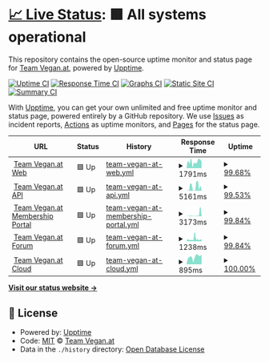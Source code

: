 # [📈 Live Status](https://Team-Vegan-at.github.io/upptime): <!--live status--> **🟩 All systems operational**

This repository contains the open-source uptime monitor and status page for [Team Vegan.at](https://Team-Vegan-at.github.io/upptime), powered by [Upptime](https://github.com/upptime/upptime).

[![Uptime CI](https://github.com/koj-co/upptime/workflows/Uptime%20CI/badge.svg)](https://github.com/koj-co/upptime/actions?query=workflow%3A%22Uptime+CI%22)
[![Response Time CI](https://github.com/koj-co/upptime/workflows/Response%20Time%20CI/badge.svg)](https://github.com/koj-co/upptime/actions?query=workflow%3A%22Response+Time+CI%22)
[![Graphs CI](https://github.com/koj-co/upptime/workflows/Graphs%20CI/badge.svg)](https://github.com/koj-co/upptime/actions?query=workflow%3A%22Graphs+CI%22)
[![Static Site CI](https://github.com/koj-co/upptime/workflows/Static%20Site%20CI/badge.svg)](https://github.com/koj-co/upptime/actions?query=workflow%3A%22Static+Site+CI%22)
[![Summary CI](https://github.com/koj-co/upptime/workflows/Summary%20CI/badge.svg)](https://github.com/koj-co/upptime/actions?query=workflow%3A%22Summary+CI%22)

With [Upptime](https://upptime.js.org), you can get your own unlimited and free uptime monitor and status page, powered entirely by a GitHub repository. We use [Issues](https://github.com/Team-Vegan-at/upptime/issues) as incident reports, [Actions](https://github.com/Team-Vegan-at/upptime/actions) as uptime monitors, and [Pages](https://Team-Vegan-at.github.io/upptime) for the status page.

<!--start: status pages-->
<!-- This summary is generated by Upptime (https://github.com/upptime/upptime) -->
<!-- Do not edit this manually, your changes will be overwritten -->
<!-- prettier-ignore -->
| URL | Status | History | Response Time | Uptime |
| --- | ------ | ------- | ------------- | ------ |
| <img alt="" src="https://icons.duckduckgo.com/ip3/www.teamvegan.at.ico" height="13"> [Team Vegan.at Web](https://www.teamvegan.at) | 🟩 Up | [team-vegan-at-web.yml](https://github.com/Team-Vegan-at/upptime/commits/HEAD/history/team-vegan-at-web.yml) | <details><summary><img alt="Response time graph" src="./graphs/team-vegan-at-web/response-time-week.png" height="20"> 1791ms</summary><br><a href="https://status.teamvegan.at/history/team-vegan-at-web"><img alt="Response time 2185" src="https://img.shields.io/endpoint?url=https%3A%2F%2Fraw.githubusercontent.com%2FTeam-Vegan-at%2Fupptime%2FHEAD%2Fapi%2Fteam-vegan-at-web%2Fresponse-time.json"></a><br><a href="https://status.teamvegan.at/history/team-vegan-at-web"><img alt="24-hour response time 1486" src="https://img.shields.io/endpoint?url=https%3A%2F%2Fraw.githubusercontent.com%2FTeam-Vegan-at%2Fupptime%2FHEAD%2Fapi%2Fteam-vegan-at-web%2Fresponse-time-day.json"></a><br><a href="https://status.teamvegan.at/history/team-vegan-at-web"><img alt="7-day response time 1791" src="https://img.shields.io/endpoint?url=https%3A%2F%2Fraw.githubusercontent.com%2FTeam-Vegan-at%2Fupptime%2FHEAD%2Fapi%2Fteam-vegan-at-web%2Fresponse-time-week.json"></a><br><a href="https://status.teamvegan.at/history/team-vegan-at-web"><img alt="30-day response time 1984" src="https://img.shields.io/endpoint?url=https%3A%2F%2Fraw.githubusercontent.com%2FTeam-Vegan-at%2Fupptime%2FHEAD%2Fapi%2Fteam-vegan-at-web%2Fresponse-time-month.json"></a><br><a href="https://status.teamvegan.at/history/team-vegan-at-web"><img alt="1-year response time 2169" src="https://img.shields.io/endpoint?url=https%3A%2F%2Fraw.githubusercontent.com%2FTeam-Vegan-at%2Fupptime%2FHEAD%2Fapi%2Fteam-vegan-at-web%2Fresponse-time-year.json"></a></details> | <details><summary><a href="https://status.teamvegan.at/history/team-vegan-at-web">99.68%</a></summary><a href="https://status.teamvegan.at/history/team-vegan-at-web"><img alt="All-time uptime 99.52%" src="https://img.shields.io/endpoint?url=https%3A%2F%2Fraw.githubusercontent.com%2FTeam-Vegan-at%2Fupptime%2FHEAD%2Fapi%2Fteam-vegan-at-web%2Fuptime.json"></a><br><a href="https://status.teamvegan.at/history/team-vegan-at-web"><img alt="24-hour uptime 100.00%" src="https://img.shields.io/endpoint?url=https%3A%2F%2Fraw.githubusercontent.com%2FTeam-Vegan-at%2Fupptime%2FHEAD%2Fapi%2Fteam-vegan-at-web%2Fuptime-day.json"></a><br><a href="https://status.teamvegan.at/history/team-vegan-at-web"><img alt="7-day uptime 99.68%" src="https://img.shields.io/endpoint?url=https%3A%2F%2Fraw.githubusercontent.com%2FTeam-Vegan-at%2Fupptime%2FHEAD%2Fapi%2Fteam-vegan-at-web%2Fuptime-week.json"></a><br><a href="https://status.teamvegan.at/history/team-vegan-at-web"><img alt="30-day uptime 99.93%" src="https://img.shields.io/endpoint?url=https%3A%2F%2Fraw.githubusercontent.com%2FTeam-Vegan-at%2Fupptime%2FHEAD%2Fapi%2Fteam-vegan-at-web%2Fuptime-month.json"></a><br><a href="https://status.teamvegan.at/history/team-vegan-at-web"><img alt="1-year uptime 99.52%" src="https://img.shields.io/endpoint?url=https%3A%2F%2Fraw.githubusercontent.com%2FTeam-Vegan-at%2Fupptime%2FHEAD%2Fapi%2Fteam-vegan-at-web%2Fuptime-year.json"></a></details>
| <img alt="" src="https://icons.duckduckgo.com/ip3/api.teamvegan.at.ico" height="13"> [Team Vegan.at API](https://api.teamvegan.at/ping) | 🟩 Up | [team-vegan-at-api.yml](https://github.com/Team-Vegan-at/upptime/commits/HEAD/history/team-vegan-at-api.yml) | <details><summary><img alt="Response time graph" src="./graphs/team-vegan-at-api/response-time-week.png" height="20"> 5161ms</summary><br><a href="https://status.teamvegan.at/history/team-vegan-at-api"><img alt="Response time 5749" src="https://img.shields.io/endpoint?url=https%3A%2F%2Fraw.githubusercontent.com%2FTeam-Vegan-at%2Fupptime%2FHEAD%2Fapi%2Fteam-vegan-at-api%2Fresponse-time.json"></a><br><a href="https://status.teamvegan.at/history/team-vegan-at-api"><img alt="24-hour response time 414" src="https://img.shields.io/endpoint?url=https%3A%2F%2Fraw.githubusercontent.com%2FTeam-Vegan-at%2Fupptime%2FHEAD%2Fapi%2Fteam-vegan-at-api%2Fresponse-time-day.json"></a><br><a href="https://status.teamvegan.at/history/team-vegan-at-api"><img alt="7-day response time 5161" src="https://img.shields.io/endpoint?url=https%3A%2F%2Fraw.githubusercontent.com%2FTeam-Vegan-at%2Fupptime%2FHEAD%2Fapi%2Fteam-vegan-at-api%2Fresponse-time-week.json"></a><br><a href="https://status.teamvegan.at/history/team-vegan-at-api"><img alt="30-day response time 4931" src="https://img.shields.io/endpoint?url=https%3A%2F%2Fraw.githubusercontent.com%2FTeam-Vegan-at%2Fupptime%2FHEAD%2Fapi%2Fteam-vegan-at-api%2Fresponse-time-month.json"></a><br><a href="https://status.teamvegan.at/history/team-vegan-at-api"><img alt="1-year response time 5782" src="https://img.shields.io/endpoint?url=https%3A%2F%2Fraw.githubusercontent.com%2FTeam-Vegan-at%2Fupptime%2FHEAD%2Fapi%2Fteam-vegan-at-api%2Fresponse-time-year.json"></a></details> | <details><summary><a href="https://status.teamvegan.at/history/team-vegan-at-api">99.53%</a></summary><a href="https://status.teamvegan.at/history/team-vegan-at-api"><img alt="All-time uptime 99.88%" src="https://img.shields.io/endpoint?url=https%3A%2F%2Fraw.githubusercontent.com%2FTeam-Vegan-at%2Fupptime%2FHEAD%2Fapi%2Fteam-vegan-at-api%2Fuptime.json"></a><br><a href="https://status.teamvegan.at/history/team-vegan-at-api"><img alt="24-hour uptime 100.00%" src="https://img.shields.io/endpoint?url=https%3A%2F%2Fraw.githubusercontent.com%2FTeam-Vegan-at%2Fupptime%2FHEAD%2Fapi%2Fteam-vegan-at-api%2Fuptime-day.json"></a><br><a href="https://status.teamvegan.at/history/team-vegan-at-api"><img alt="7-day uptime 99.53%" src="https://img.shields.io/endpoint?url=https%3A%2F%2Fraw.githubusercontent.com%2FTeam-Vegan-at%2Fupptime%2FHEAD%2Fapi%2Fteam-vegan-at-api%2Fuptime-week.json"></a><br><a href="https://status.teamvegan.at/history/team-vegan-at-api"><img alt="30-day uptime 99.81%" src="https://img.shields.io/endpoint?url=https%3A%2F%2Fraw.githubusercontent.com%2FTeam-Vegan-at%2Fupptime%2FHEAD%2Fapi%2Fteam-vegan-at-api%2Fuptime-month.json"></a><br><a href="https://status.teamvegan.at/history/team-vegan-at-api"><img alt="1-year uptime 99.83%" src="https://img.shields.io/endpoint?url=https%3A%2F%2Fraw.githubusercontent.com%2FTeam-Vegan-at%2Fupptime%2FHEAD%2Fapi%2Fteam-vegan-at-api%2Fuptime-year.json"></a></details>
| <img alt="" src="https://icons.duckduckgo.com/ip3/mitgliedschaft.teamvegan.at.ico" height="13"> [Team Vegan.at Membership Portal](https://mitgliedschaft.teamvegan.at) | 🟩 Up | [team-vegan-at-membership-portal.yml](https://github.com/Team-Vegan-at/upptime/commits/HEAD/history/team-vegan-at-membership-portal.yml) | <details><summary><img alt="Response time graph" src="./graphs/team-vegan-at-membership-portal/response-time-week.png" height="20"> 3173ms</summary><br><a href="https://status.teamvegan.at/history/team-vegan-at-membership-portal"><img alt="Response time 3589" src="https://img.shields.io/endpoint?url=https%3A%2F%2Fraw.githubusercontent.com%2FTeam-Vegan-at%2Fupptime%2FHEAD%2Fapi%2Fteam-vegan-at-membership-portal%2Fresponse-time.json"></a><br><a href="https://status.teamvegan.at/history/team-vegan-at-membership-portal"><img alt="24-hour response time 344" src="https://img.shields.io/endpoint?url=https%3A%2F%2Fraw.githubusercontent.com%2FTeam-Vegan-at%2Fupptime%2FHEAD%2Fapi%2Fteam-vegan-at-membership-portal%2Fresponse-time-day.json"></a><br><a href="https://status.teamvegan.at/history/team-vegan-at-membership-portal"><img alt="7-day response time 3173" src="https://img.shields.io/endpoint?url=https%3A%2F%2Fraw.githubusercontent.com%2FTeam-Vegan-at%2Fupptime%2FHEAD%2Fapi%2Fteam-vegan-at-membership-portal%2Fresponse-time-week.json"></a><br><a href="https://status.teamvegan.at/history/team-vegan-at-membership-portal"><img alt="30-day response time 2705" src="https://img.shields.io/endpoint?url=https%3A%2F%2Fraw.githubusercontent.com%2FTeam-Vegan-at%2Fupptime%2FHEAD%2Fapi%2Fteam-vegan-at-membership-portal%2Fresponse-time-month.json"></a><br><a href="https://status.teamvegan.at/history/team-vegan-at-membership-portal"><img alt="1-year response time 3547" src="https://img.shields.io/endpoint?url=https%3A%2F%2Fraw.githubusercontent.com%2FTeam-Vegan-at%2Fupptime%2FHEAD%2Fapi%2Fteam-vegan-at-membership-portal%2Fresponse-time-year.json"></a></details> | <details><summary><a href="https://status.teamvegan.at/history/team-vegan-at-membership-portal">99.84%</a></summary><a href="https://status.teamvegan.at/history/team-vegan-at-membership-portal"><img alt="All-time uptime 99.86%" src="https://img.shields.io/endpoint?url=https%3A%2F%2Fraw.githubusercontent.com%2FTeam-Vegan-at%2Fupptime%2FHEAD%2Fapi%2Fteam-vegan-at-membership-portal%2Fuptime.json"></a><br><a href="https://status.teamvegan.at/history/team-vegan-at-membership-portal"><img alt="24-hour uptime 100.00%" src="https://img.shields.io/endpoint?url=https%3A%2F%2Fraw.githubusercontent.com%2FTeam-Vegan-at%2Fupptime%2FHEAD%2Fapi%2Fteam-vegan-at-membership-portal%2Fuptime-day.json"></a><br><a href="https://status.teamvegan.at/history/team-vegan-at-membership-portal"><img alt="7-day uptime 99.84%" src="https://img.shields.io/endpoint?url=https%3A%2F%2Fraw.githubusercontent.com%2FTeam-Vegan-at%2Fupptime%2FHEAD%2Fapi%2Fteam-vegan-at-membership-portal%2Fuptime-week.json"></a><br><a href="https://status.teamvegan.at/history/team-vegan-at-membership-portal"><img alt="30-day uptime 99.89%" src="https://img.shields.io/endpoint?url=https%3A%2F%2Fraw.githubusercontent.com%2FTeam-Vegan-at%2Fupptime%2FHEAD%2Fapi%2Fteam-vegan-at-membership-portal%2Fuptime-month.json"></a><br><a href="https://status.teamvegan.at/history/team-vegan-at-membership-portal"><img alt="1-year uptime 99.83%" src="https://img.shields.io/endpoint?url=https%3A%2F%2Fraw.githubusercontent.com%2FTeam-Vegan-at%2Fupptime%2FHEAD%2Fapi%2Fteam-vegan-at-membership-portal%2Fuptime-year.json"></a></details>
| <img alt="" src="https://icons.duckduckgo.com/ip3/mitglieder.teamvegan.at.ico" height="13"> [Team Vegan.at Forum](https://mitglieder.teamvegan.at) | 🟩 Up | [team-vegan-at-forum.yml](https://github.com/Team-Vegan-at/upptime/commits/HEAD/history/team-vegan-at-forum.yml) | <details><summary><img alt="Response time graph" src="./graphs/team-vegan-at-forum/response-time-week.png" height="20"> 1238ms</summary><br><a href="https://status.teamvegan.at/history/team-vegan-at-forum"><img alt="Response time 831" src="https://img.shields.io/endpoint?url=https%3A%2F%2Fraw.githubusercontent.com%2FTeam-Vegan-at%2Fupptime%2FHEAD%2Fapi%2Fteam-vegan-at-forum%2Fresponse-time.json"></a><br><a href="https://status.teamvegan.at/history/team-vegan-at-forum"><img alt="24-hour response time 648" src="https://img.shields.io/endpoint?url=https%3A%2F%2Fraw.githubusercontent.com%2FTeam-Vegan-at%2Fupptime%2FHEAD%2Fapi%2Fteam-vegan-at-forum%2Fresponse-time-day.json"></a><br><a href="https://status.teamvegan.at/history/team-vegan-at-forum"><img alt="7-day response time 1238" src="https://img.shields.io/endpoint?url=https%3A%2F%2Fraw.githubusercontent.com%2FTeam-Vegan-at%2Fupptime%2FHEAD%2Fapi%2Fteam-vegan-at-forum%2Fresponse-time-week.json"></a><br><a href="https://status.teamvegan.at/history/team-vegan-at-forum"><img alt="30-day response time 951" src="https://img.shields.io/endpoint?url=https%3A%2F%2Fraw.githubusercontent.com%2FTeam-Vegan-at%2Fupptime%2FHEAD%2Fapi%2Fteam-vegan-at-forum%2Fresponse-time-month.json"></a><br><a href="https://status.teamvegan.at/history/team-vegan-at-forum"><img alt="1-year response time 837" src="https://img.shields.io/endpoint?url=https%3A%2F%2Fraw.githubusercontent.com%2FTeam-Vegan-at%2Fupptime%2FHEAD%2Fapi%2Fteam-vegan-at-forum%2Fresponse-time-year.json"></a></details> | <details><summary><a href="https://status.teamvegan.at/history/team-vegan-at-forum">99.84%</a></summary><a href="https://status.teamvegan.at/history/team-vegan-at-forum"><img alt="All-time uptime 99.88%" src="https://img.shields.io/endpoint?url=https%3A%2F%2Fraw.githubusercontent.com%2FTeam-Vegan-at%2Fupptime%2FHEAD%2Fapi%2Fteam-vegan-at-forum%2Fuptime.json"></a><br><a href="https://status.teamvegan.at/history/team-vegan-at-forum"><img alt="24-hour uptime 100.00%" src="https://img.shields.io/endpoint?url=https%3A%2F%2Fraw.githubusercontent.com%2FTeam-Vegan-at%2Fupptime%2FHEAD%2Fapi%2Fteam-vegan-at-forum%2Fuptime-day.json"></a><br><a href="https://status.teamvegan.at/history/team-vegan-at-forum"><img alt="7-day uptime 99.84%" src="https://img.shields.io/endpoint?url=https%3A%2F%2Fraw.githubusercontent.com%2FTeam-Vegan-at%2Fupptime%2FHEAD%2Fapi%2Fteam-vegan-at-forum%2Fuptime-week.json"></a><br><a href="https://status.teamvegan.at/history/team-vegan-at-forum"><img alt="30-day uptime 99.89%" src="https://img.shields.io/endpoint?url=https%3A%2F%2Fraw.githubusercontent.com%2FTeam-Vegan-at%2Fupptime%2FHEAD%2Fapi%2Fteam-vegan-at-forum%2Fuptime-month.json"></a><br><a href="https://status.teamvegan.at/history/team-vegan-at-forum"><img alt="1-year uptime 99.86%" src="https://img.shields.io/endpoint?url=https%3A%2F%2Fraw.githubusercontent.com%2FTeam-Vegan-at%2Fupptime%2FHEAD%2Fapi%2Fteam-vegan-at-forum%2Fuptime-year.json"></a></details>
| <img alt="" src="https://icons.duckduckgo.com/ip3/cloud.teamvegan.at.ico" height="13"> [Team Vegan.at Cloud](https://cloud.teamvegan.at) | 🟩 Up | [team-vegan-at-cloud.yml](https://github.com/Team-Vegan-at/upptime/commits/HEAD/history/team-vegan-at-cloud.yml) | <details><summary><img alt="Response time graph" src="./graphs/team-vegan-at-cloud/response-time-week.png" height="20"> 895ms</summary><br><a href="https://status.teamvegan.at/history/team-vegan-at-cloud"><img alt="Response time 1020" src="https://img.shields.io/endpoint?url=https%3A%2F%2Fraw.githubusercontent.com%2FTeam-Vegan-at%2Fupptime%2FHEAD%2Fapi%2Fteam-vegan-at-cloud%2Fresponse-time.json"></a><br><a href="https://status.teamvegan.at/history/team-vegan-at-cloud"><img alt="24-hour response time 821" src="https://img.shields.io/endpoint?url=https%3A%2F%2Fraw.githubusercontent.com%2FTeam-Vegan-at%2Fupptime%2FHEAD%2Fapi%2Fteam-vegan-at-cloud%2Fresponse-time-day.json"></a><br><a href="https://status.teamvegan.at/history/team-vegan-at-cloud"><img alt="7-day response time 895" src="https://img.shields.io/endpoint?url=https%3A%2F%2Fraw.githubusercontent.com%2FTeam-Vegan-at%2Fupptime%2FHEAD%2Fapi%2Fteam-vegan-at-cloud%2Fresponse-time-week.json"></a><br><a href="https://status.teamvegan.at/history/team-vegan-at-cloud"><img alt="30-day response time 989" src="https://img.shields.io/endpoint?url=https%3A%2F%2Fraw.githubusercontent.com%2FTeam-Vegan-at%2Fupptime%2FHEAD%2Fapi%2Fteam-vegan-at-cloud%2Fresponse-time-month.json"></a><br><a href="https://status.teamvegan.at/history/team-vegan-at-cloud"><img alt="1-year response time 1036" src="https://img.shields.io/endpoint?url=https%3A%2F%2Fraw.githubusercontent.com%2FTeam-Vegan-at%2Fupptime%2FHEAD%2Fapi%2Fteam-vegan-at-cloud%2Fresponse-time-year.json"></a></details> | <details><summary><a href="https://status.teamvegan.at/history/team-vegan-at-cloud">100.00%</a></summary><a href="https://status.teamvegan.at/history/team-vegan-at-cloud"><img alt="All-time uptime 99.84%" src="https://img.shields.io/endpoint?url=https%3A%2F%2Fraw.githubusercontent.com%2FTeam-Vegan-at%2Fupptime%2FHEAD%2Fapi%2Fteam-vegan-at-cloud%2Fuptime.json"></a><br><a href="https://status.teamvegan.at/history/team-vegan-at-cloud"><img alt="24-hour uptime 100.00%" src="https://img.shields.io/endpoint?url=https%3A%2F%2Fraw.githubusercontent.com%2FTeam-Vegan-at%2Fupptime%2FHEAD%2Fapi%2Fteam-vegan-at-cloud%2Fuptime-day.json"></a><br><a href="https://status.teamvegan.at/history/team-vegan-at-cloud"><img alt="7-day uptime 100.00%" src="https://img.shields.io/endpoint?url=https%3A%2F%2Fraw.githubusercontent.com%2FTeam-Vegan-at%2Fupptime%2FHEAD%2Fapi%2Fteam-vegan-at-cloud%2Fuptime-week.json"></a><br><a href="https://status.teamvegan.at/history/team-vegan-at-cloud"><img alt="30-day uptime 100.00%" src="https://img.shields.io/endpoint?url=https%3A%2F%2Fraw.githubusercontent.com%2FTeam-Vegan-at%2Fupptime%2FHEAD%2Fapi%2Fteam-vegan-at-cloud%2Fuptime-month.json"></a><br><a href="https://status.teamvegan.at/history/team-vegan-at-cloud"><img alt="1-year uptime 99.68%" src="https://img.shields.io/endpoint?url=https%3A%2F%2Fraw.githubusercontent.com%2FTeam-Vegan-at%2Fupptime%2FHEAD%2Fapi%2Fteam-vegan-at-cloud%2Fuptime-year.json"></a></details>

<!--end: status pages-->

[**Visit our status website →**](https://Team-Vegan-at.github.io/upptime)

## 📄 License

- Powered by: [Upptime](https://github.com/upptime/upptime)
- Code: [MIT](./LICENSE) © [Team Vegan.at](https://Team-Vegan-at.github.io/upptime)
- Data in the `./history` directory: [Open Database License](https://opendatacommons.org/licenses/odbl/1-0/)
